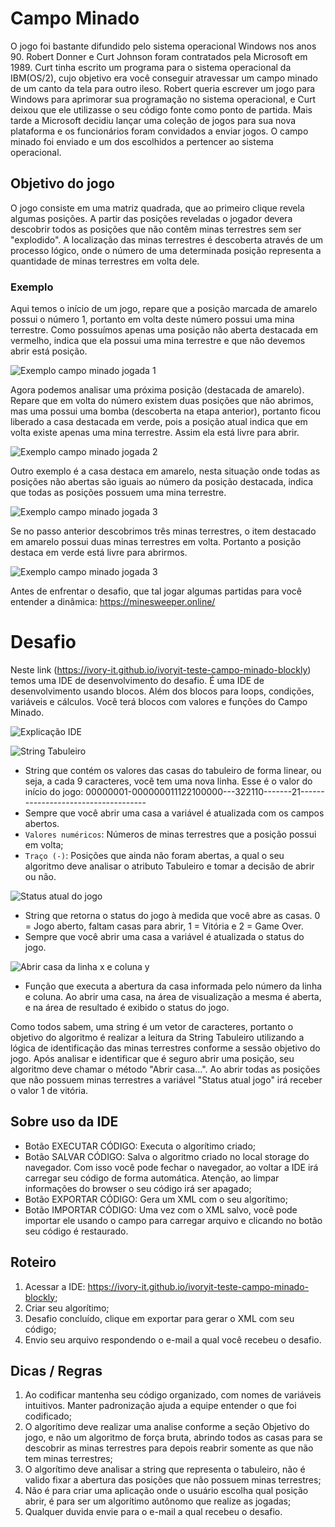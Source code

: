 # Campo Minado
O jogo foi bastante difundido pelo sistema operacional Windows nos anos 90.
Robert Donner e Curt Johnson foram contratados pela Microsoft em 1989. Curt tinha escrito um programa para o sistema operacional da IBM(OS/2), cujo objetivo era você conseguir atravessar um campo minado de um canto da tela para outro ileso. Robert queria escrever um jogo para Windows para aprimorar sua programação no sistema operacional, e Curt deixou que ele utilizasse o seu código fonte como ponto de partida. Mais tarde a Microsoft decidiu lançar uma coleção de jogos para sua nova plataforma e os funcionários foram convidados a enviar jogos. O campo minado foi enviado e um dos escolhidos a pertencer ao sistema operacional.

## Objetivo do jogo
O jogo consiste em uma matriz quadrada, que ao primeiro clique revela algumas posições. A partir das posições reveladas o jogador devera descobrir todos as posições que não contêm minas terrestres sem ser "explodido". A localização das minas terrestres é descoberta através de um processo lógico, onde o número de uma determinada posição representa a quantidade de minas terrestres em volta dele.

### **Exemplo**

Aqui temos o início de um jogo, repare que a posição marcada de amarelo possui o número 1, portanto em volta deste número possui uma mina terrestre. Como possuímos apenas uma posição não aberta destacada em vermelho, indica que ela possui uma mina terrestre e que não devemos abrir está posição.

![Exemplo campo minado jogada 1](https://github.com/ivory-it/ivoryit-teste-campo-minado-blockly/blob/main/img/1.png)

Agora podemos analisar uma próxima posição (destacada de amarelo). Repare que em volta do número existem duas posições que não abrimos, mas uma possui uma bomba (descoberta na etapa anterior), portanto ficou liberado a casa destacada em verde, pois a posição atual indica que em volta existe apenas uma mina terrestre. Assim ela está livre para abrir.

![Exemplo campo minado jogada 2](https://github.com/ivory-it/ivoryit-teste-campo-minado-blockly/blob/main/img/2.png)

Outro exemplo é a casa destaca em amarelo, nesta situação onde todas as posições não abertas são iguais ao número da posição destacada, indica que todas as posições possuem uma mina terrestre.

![Exemplo campo minado jogada 3](https://github.com/ivory-it/ivoryit-teste-campo-minado-blockly/blob/main/img/3.png)

Se no passo anterior descobrimos três minas terrestres, o item destacado em amarelo possui duas minas terrestres em volta. Portanto a posição destaca em verde está livre para abrirmos.

![Exemplo campo minado jogada 3](https://github.com/ivory-it/ivoryit-teste-campo-minado-blockly/blob/main/img/4.png)

Antes de enfrentar o desafio, que tal jogar algumas partidas para você entender a dinâmica: https://minesweeper.online/

# Desafio
Neste link (https://ivory-it.github.io/ivoryit-teste-campo-minado-blockly) temos uma IDE de desenvolvimento do desafio. É uma IDE de desenvolvimento usando blocos.
Além dos blocos para loops, condições, variáveis e cálculos. Você terá blocos com valores e funções do Campo Minado.

![Explicação IDE](https://github.com/ivory-it/ivoryit-teste-campo-minado-blockly/blob/main/img/5.png)

![String Tabuleiro](https://github.com/ivory-it/ivoryit-teste-campo-minado-blockly/blob/main/img/6.png)
- String que contém os valores das casas do tabuleiro de forma linear, ou seja, a cada 9 caracteres, você tem uma nova linha. Esse é o valor do início do jogo:
00000001-000000011122100000---322110-------21------------------------------------
- Sempre que você abrir uma casa a variável é atualizada com os campos abertos.
- `Valores numéricos`: Números de minas terrestres que a posição possui em volta;
- `Traço (-)`: Posições que ainda não foram abertas, a qual o seu algoritmo deve analisar o atributo Tabuleiro e tomar a decisão de abrir ou não.

![Status atual do jogo](https://github.com/ivory-it/ivoryit-teste-campo-minado-blockly/blob/main/img/7.png)
- String que retorna o status do jogo à medida que você abre as casas. 
0 = Jogo aberto, faltam casas para abrir, 1 = Vitória e 2 = Game Over.
- Sempre que você abrir uma casa a variável é atualizada o status do jogo.

![Abrir casa da linha x e coluna y](https://github.com/ivory-it/ivoryit-teste-campo-minado-blockly/blob/main/img/8.png)
- Função que executa a abertura da casa informada pelo número da linha e coluna. Ao abrir uma casa, na área de visualização a mesma é aberta, e na área de resultado é exibido o status do jogo. 

Como todos sabem, uma string é um vetor de caracteres, portanto o objetivo do algoritmo é realizar a leitura da String Tabuleiro utilizando a lógica de identificação das minas terrestres conforme a sessão objetivo do jogo. Após analisar e identificar que é seguro abrir uma posição, seu algoritmo deve chamar o método "Abrir casa...". Ao abrir todas as posições que não possuem minas terrestres a variável "Status atual jogo" irá receber o valor 1 de vitória.

## Sobre uso da IDE
- Botão EXECUTAR CÓDIGO: Executa o algorítimo criado;
- Botão SALVAR CÓDIGO: Salva o algoritmo criado no local storage do navegador. Com isso você pode fechar o navegador, ao voltar a IDE irá carregar seu código de forma automática. Atenção, ao limpar informações do browser o seu código irá ser apagado;
- Botão EXPORTAR CÓDIGO: Gera um XML com o seu algorítimo;
- Botão IMPORTAR CÓDIGO: Uma vez com o XML salvo, você pode importar ele usando o campo para carregar arquivo e clicando no botão seu código é restaurado.

## Roteiro
1. Acessar a IDE: https://ivory-it.github.io/ivoryit-teste-campo-minado-blockly;
2. Criar seu algorítimo;
3. Desafio concluído, clique em exportar para gerar o XML com seu código;
4. Envio seu arquivo respondendo o e-mail a qual você recebeu o desafio.

## Dicas / Regras
1. Ao codificar mantenha seu código organizado, com nomes de variáveis intuitivos. Manter padronização ajuda a equipe entender o que foi codificado;
2. O algorítimo deve realizar uma analise conforme a seção Objetivo do jogo, e não um algoritmo de força bruta, abrindo todos as casas para se descobrir as minas terrestres para depois reabrir somente as que não tem minas terrestres;
3. O algorítimo deve analisar a string que representa o tabuleiro, não é valido fixar a abertura das posições que não possuem minas terrestres;
4. Não é para criar uma aplicação onde o usuário escolha qual posição abrir, é para ser um algorítimo autônomo que realize as jogadas;
5. Qualquer duvida envie para o e-mail a qual recebeu o desafio.
